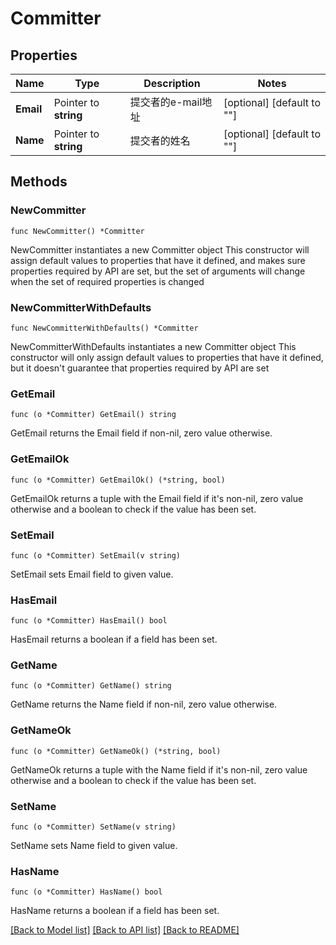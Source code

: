 # Committer

## Properties

Name | Type | Description | Notes
------------ | ------------- | ------------- | -------------
**Email** | Pointer to **string** | 提交者的e-mail地址 | [optional] [default to ""]
**Name** | Pointer to **string** | 提交者的姓名 | [optional] [default to ""]

## Methods

### NewCommitter

`func NewCommitter() *Committer`

NewCommitter instantiates a new Committer object
This constructor will assign default values to properties that have it defined,
and makes sure properties required by API are set, but the set of arguments
will change when the set of required properties is changed

### NewCommitterWithDefaults

`func NewCommitterWithDefaults() *Committer`

NewCommitterWithDefaults instantiates a new Committer object
This constructor will only assign default values to properties that have it defined,
but it doesn't guarantee that properties required by API are set

### GetEmail

`func (o *Committer) GetEmail() string`

GetEmail returns the Email field if non-nil, zero value otherwise.

### GetEmailOk

`func (o *Committer) GetEmailOk() (*string, bool)`

GetEmailOk returns a tuple with the Email field if it's non-nil, zero value otherwise
and a boolean to check if the value has been set.

### SetEmail

`func (o *Committer) SetEmail(v string)`

SetEmail sets Email field to given value.

### HasEmail

`func (o *Committer) HasEmail() bool`

HasEmail returns a boolean if a field has been set.

### GetName

`func (o *Committer) GetName() string`

GetName returns the Name field if non-nil, zero value otherwise.

### GetNameOk

`func (o *Committer) GetNameOk() (*string, bool)`

GetNameOk returns a tuple with the Name field if it's non-nil, zero value otherwise
and a boolean to check if the value has been set.

### SetName

`func (o *Committer) SetName(v string)`

SetName sets Name field to given value.

### HasName

`func (o *Committer) HasName() bool`

HasName returns a boolean if a field has been set.


[[Back to Model list]](../README.md#documentation-for-models) [[Back to API list]](../README.md#documentation-for-api-endpoints) [[Back to README]](../README.md)


